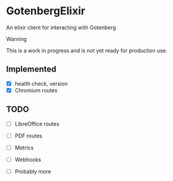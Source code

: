 # GotenbergElixir
An elixir client for interacting with Gotenberg

> [!WARNING]
> This is a work in progress and is not yet ready for production use.

## Implemented
- [x] health check, version
- [x] Chromium routes

## TODO
- [ ] LibreOffice routes
- [ ] PDF routes
- [ ] Metrics
- [ ] Webhooks
- [ ] Probably more


